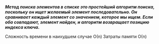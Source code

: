 ***Mетод поиска элементов в списке это простейший алгоритм поиска, поскольку он ищет желаемый элемент последовательно.
Он сравнивает каждый элемент со значением, которое мы ищем. Если оба совпадают, элемент найден, и алгоритм возвращает позицию индекса ключа.***

Сложность времени в наихудшем случае О(n)
Затраты памяти О(n)

